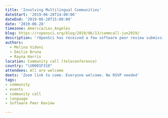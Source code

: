 ```yaml
---
title: 'Involving Multilingual Communities'
dateStart: '2019-06-28T14:00:00'
dateEnd: '2019-06-28T15:00:00'
date: '2019-06-28'
timezone: America/Los_Angeles
blog: https://ropensci.org/blog/2019/06/13/commcall-jun2019/
description: 'rOpenSci has received a few software peer review submissions from people for whom English is not their first language. As we manage a process that is expanding to include a multilingual community we want to learn from experiences of other organizations.'
authors:
  - Melina Vidoni
  - Emilio Bruna
  - Rayna Harris
location: Community call (teleconference)
country: "\U0001F310"
attendees: All are welcome
deets: 'Zoom link to come. Everyone welcome. No RSVP needed'
tags:
- community
- events
- community call
- language
- Software Peer Review

---
```

